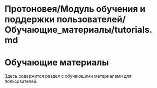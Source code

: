 # Протоновея/Модуль обучения и поддержки пользователей/Обучающие_материалы/tutorials.md

# Обучающие материалы

Здесь содержится раздел с обучающими материалами для пользователей.
